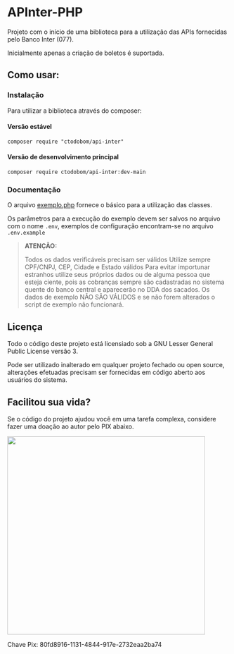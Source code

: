 APInter-PHP
===========

Projeto com o início de uma biblioteca para a utilização das APIs fornecidas pelo Banco Inter (077).

Inicialmente apenas a criação de boletos é suportada.

Como usar:
----------

### Instalação

Para utilizar a biblioteca através do composer:

#### Versão estável

```
composer require "ctodobom/api-inter"
```

#### Versão de desenvolvimento principal

```
composer require ctodobom/api-inter:dev-main
```

### Documentação 

O arquivo [exemplo.php](exemplo.php) fornece o básico para a utilização das classes.

Os parâmetros para a execução do exemplo devem ser salvos no arquivo com o nome `.env`, exemplos de configuração encontram-se no arquivo `.env.example`

> **ATENÇÃO:**
>
> Todos os dados verificáveis precisam ser válidos Utilize sempre CPF/CNPJ, CEP, Cidade e Estado válidos Para evitar importunar estranhos utilize seus próprios dados ou de alguma pessoa que esteja ciente, pois as cobranças sempre são cadastradas no sistema quente do banco central e aparecerão no DDA dos sacados. Os dados de exemplo NÃO SÃO VÁLIDOS e se não forem alterados o script de exemplo não funcionará.

Licença
-------

Todo o código deste projeto está licensiado sob a GNU Lesser General Public License versão 3.

Pode ser utilizado inalterado em qualquer projeto fechado ou open source, alterações efetuadas precisam ser fornecidas em código aberto aos usuários do sistema.

Facilitou sua vida?
-------------------

Se o código do projeto ajudou você em uma tarefa complexa, considere fazer uma doação ao autor pelo PIX abaixo.

<img src="https://github.com/allgood/APInter-PHP/assets/6070736/dd787a4b-c740-4874-9054-43abc49d41b3" width="450">

Chave Pix: 80fd8916-1131-4844-917e-2732eaa2ba74
